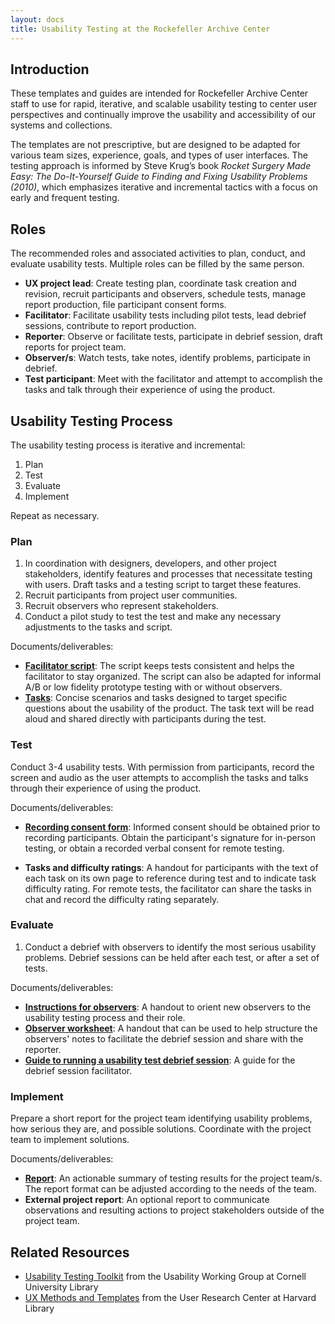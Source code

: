 ```yaml
---
layout: docs
title: Usability Testing at the Rockefeller Archive Center
---
```


## Introduction
These templates and guides are intended for Rockefeller Archive Center staff to use for rapid, iterative, and scalable usability testing to center user perspectives and continually improve the usability and accessibility of our systems and collections.

The templates are not prescriptive, but are designed to be adapted for various team sizes, experience, goals, and types of user interfaces. The testing approach is informed by Steve Krug’s book _Rocket Surgery Made Easy: The Do-It-Yourself Guide to Finding and Fixing Usability Problems (2010)_, which emphasizes iterative and incremental tactics with a focus on early and frequent testing.

## Roles
The recommended roles and associated activities to plan, conduct, and evaluate usability tests. Multiple roles can be filled by the same person.

- **UX project lead**: Create testing plan, coordinate task creation and revision, recruit participants and observers, schedule tests, manage report production, file participant consent forms.
- **Facilitator**: Facilitate usability tests including pilot tests, lead debrief sessions, contribute to report production.
- **Reporter**: Observe or facilitate tests, participate in debrief session, draft reports for project team.
- **Observer/s**: Watch tests, take notes, identify problems, participate in debrief.
- **Test participant**: Meet with the facilitator and attempt to accomplish the tasks and talk through their experience of using the product.

## Usability Testing Process
The usability testing process is iterative and incremental:
1. Plan
2. Test
3. Evaluate
4. Implement

Repeat as necessary.
### Plan
1. In coordination with designers, developers, and other project stakeholders, identify features and processes that necessitate testing with users. Draft tasks and a testing script to target these features.
2. Recruit participants from project user communities.
3. Recruit observers who represent stakeholders.
4. Conduct a pilot study to test the test and make any necessary adjustments to the tasks and script.

Documents/deliverables:

- **[Facilitator script](/facilitator-script)**: The script keeps tests consistent and helps the facilitator to stay organized. The script can also be adapted for informal A/B or low fidelity prototype testing with or without observers.
- **[Tasks](/tasks-template)**: Concise scenarios and tasks designed to target specific questions about the usability of the product. The task text will be read aloud and shared directly with participants during the test.

### Test

Conduct 3-4 usability tests. With permission from participants, record the screen and audio as the user attempts to accomplish the tasks and talks through their experience of using the product.

Documents/deliverables:
- **[Recording consent form](/consent)**: Informed consent should be obtained prior to recording participants. Obtain the participant's signature for in-person testing, or obtain a recorded verbal consent for remote testing.

- **Tasks and difficulty ratings**: A handout for participants with the text of each task on its own page to reference during test and to indicate task difficulty rating. For remote tests, the facilitator can share the tasks in chat and record the difficulty rating separately.

### Evaluate

1. Conduct a debrief with observers to identify the most serious usability problems. Debrief sessions can be held after each test, or after a set of tests.

Documents/deliverables:
- **[Instructions for observers](/observer-instruction)**: A handout to orient new observers to the usability testing process and their role.
- **[Observer worksheet](/observer-worksheet)**: A handout that can be used to help structure the observers' notes to facilitate the debrief session and share with the reporter.
- **[Guide to running a usability test debrief session](/debrief-guide)**: A guide for the debrief session facilitator.

### Implement
Prepare a short report for the project team identifying usability problems, how serious they are, and possible solutions. Coordinate with the project team to implement solutions.

Documents/deliverables:
- **[Report](/report)**: An actionable summary of testing results for the project team/s. The report format can be adjusted according to the needs of the team.
- **External project report**: An optional report to communicate observations and resulting actions to project stakeholders outside of the project team.

## Related Resources
- [Usability Testing Toolkit](https://blogs.cornell.edu/usabilitytoolkit/) from the Usability Working Group at Cornell University Library
- [UX Methods and Templates](https://wiki.harvard.edu/confluence/pages/viewpage.action?pageId=184322362) from the User Research Center at Harvard Library
